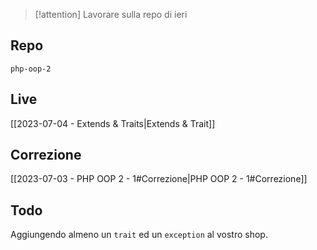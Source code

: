 > [!attention] Lavorare sulla repo di ieri

## Repo
`php-oop-2`

## Live
[[2023-07-04 - Extends & Traits|Extends & Trait]]

## Correzione
[[2023-07-03 - PHP OOP 2 - 1#Correzione|PHP OOP 2 - 1#Correzione]]


## Todo
Aggiungendo almeno un `trait` ed un `exception` al vostro shop.
